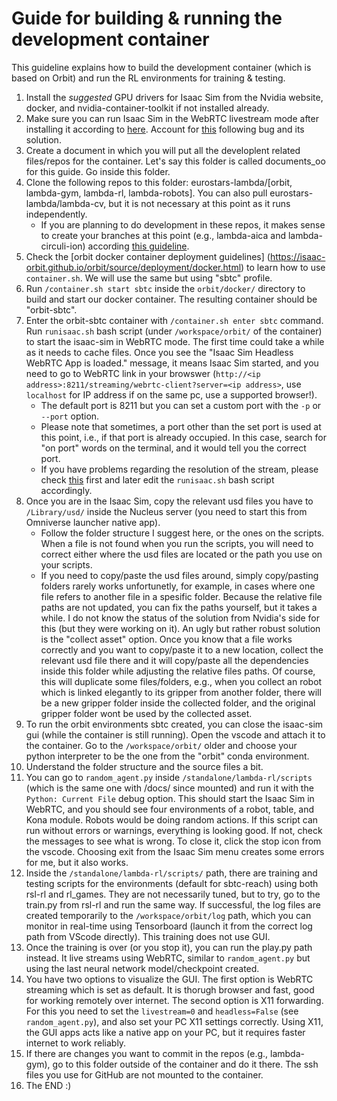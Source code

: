 # Guide for building & running the development container

This guideline explains how to build the development container (which is based on Orbit) and run the RL environments for training & testing.

1) Install the *suggested* GPU drivers for Isaac Sim from the Nvidia website, docker, and nvidia-container-toolkit if not installed already.
2) Make sure you can run Isaac Sim in the WebRTC livestream mode after installing it according to [here](https://docs.omniverse.nvidia.com/isaacsim/latest/installation/install_container.html). Account for [this](https://forums.developer.nvidia.com/t/webrtc-streaming-does-not-work-on-orbit-scripts-with-isaac-sim-2023-1-1/289821/3) following bug and its solution.
3) Create a document in which you will put all the developlent related files/repos for the container. Let's say this folder is called documents_oo for this guide. Go inside this folder.
4) Clone the following repos to this folder: eurostars-lambda/[orbit, lambda-gym, lambda-rl, lambda-robots]. You can also pull eurostars-lambda/lambda-cv, but it is not necessary at this point as it runs independently. 
    - If you are planning to do development in these repos, it makes sense to create your branches at this point (e.g., lambda-aica and lambda-circuli-ion) according [this guideline](CROSS_INSTITUTIONAL_REPO_BRANCH_SYNC_GUIDE.md).
5) Check the [orbit docker container deployment guidelines] (https://isaac-orbit.github.io/orbit/source/deployment/docker.html) to learn how to use `container.sh`. We will use the same but using "sbtc" profile.
6) Run `/container.sh start sbtc` inside the `orbit/docker/` directory to build and start our docker container. The resulting container should be "orbit-sbtc".
7) Enter the orbit-sbtc container with `/container.sh enter sbtc` command. Run `runisaac.sh` bash script (under `/workspace/orbit/` of the container) to start the isaac-sim in WebRTC mode. The first time could take a while as it needs to cache files. Once you see the  "Isaac Sim Headless WebRTC App is loaded." message, it means Isaac Sim started, and you need to go to WebRTC link in your browswer (`http://<ip address>:8211/streaming/webrtc-client?server=<ip address>`,  use `localhost` for IP address if on the same pc, use a supported browser!). 
    - The default port is 8211 but you can set a custom port with the `-p` or `--port` option.
    - Please note that sometimes, a port other than the set port is used at this point, i.e., if that port is already occupied. In this case, search for "on port" words on the terminal, and it would tell you the correct port.  
    - If you have problems regarding the resolution of the stream, please check [this](https://forums.developer.nvidia.com/t/changing-the-display-resolution-of-the-webrtc-streaming-in-isaac-sim-2023-1-0/270110) first and later edit the `runisaac.sh` bash script accordingly.
9) Once you are in the Isaac Sim, copy the relevant usd files you have to `/Library/usd/` inside the Nucleus server (you need to start this from Omniverse launcher native app). 
    - Follow the folder structure I suggest here, or the ones on the scripts. When a file is not found when you run the scripts, you will need to correct either where the usd files are located or the path you use on your scripts.
    - If you need to copy/paste the usd files around, simply copy/pasting folders rarely works unfortunetly, for example, in cases where one file refers to another file in a spesific folder. Because the relative file paths are not updated, you can fix the paths yourself, but it takes a while. I do not know the status of the solution from Nvidia's side for this (but they were working on it). An ugly but rather robust solution is the "collect asset" option. Once you know that a file works correctly and you want to copy/paste it to a new location, collect the relevant usd file there and it will copy/paste all the dependencies inside this folder while adjusting the relative files paths. Of course, this will duplicate some files/folders, e.g., when you collect an robot which is linked elegantly to its gripper from another folder, there will be a new gripper folder inside the collected folder, and the original gripper folder wont be used by the collected asset.
10) To run the orbit environments sbtc created, you can close the isaac-sim gui (while the container is still running). Open the vscode and attach it to the container. Go to the `/workspace/orbit/` older and choose your python interpreter to be the one from the "orbit" conda environment. 
11) Understand the folder structure and the source files a bit.
12) You can go to `random_agent.py` inside `/standalone/lambda-rl/scripts` (which is the same one with /docs/ since mounted) and run it with the `Python: Current File` debug option. This should start the Isaac Sim in WebRTC, and you should see four environments of a robot, table, and Kona module. Robots would be doing random actions. If this script can run without errors or warnings, everything is looking good. If not, check the messages to see what is wrong. To close it, click the stop icon from the vscode. Choosing exit from the Isaac Sim menu creates some errors for me, but it also works.
12) Inside the `/standalone/lambda-rl/scripts/` path, there are training and testing scripts for the environments (default for sbtc-reach) using both rsl-rl and rl_games. They are not necessarily tuned, but to try, go to the train.py from rsl-rl and run the same way. If successful, the log files are created temporarily to the `/workspace/orbit/log` path, which you can monitor in real-time using Tensorboard (launch it from the correct log path from VScode directly). This training does not use GUI.
13) Once the training is over (or you stop it), you can run the play.py path instead. It live streams using WebRTC, similar to `random_agent.py` but using the last neural network model/checkpoint created.
14) You have two options to visualize the GUI. The first option is WebRTC streaming which is set as default. It is thorugh browser and fast, good for working remotely over internet. The second option is X11 forwarding. For this you need to set the `livestream=0` and `headless=False` (see `random_agent.py`), and also set your PC X11 settings correctly. Using X11, the GUI apps acts like a native app on your PC, but it requires faster internet to work reliably.
15) If there are changes you want to commit in the repos (e.g., lambda-gym), go to this folder outside of the container and do it there. The ssh files you use for GitHub are not mounted to the container.
16) The END :)

